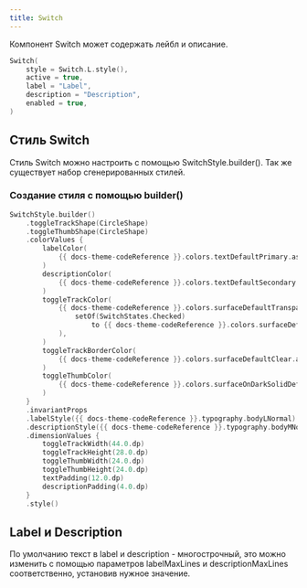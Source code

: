 ```yaml
---
title: Switch
--- 
```


Компонент Switch может содержать лейбл и описание.

```kotlin
Switch(
    style = Switch.L.style(),
    active = true,
    label = "Label",
    description = "Description",
    enabled = true,
)
```

## Стиль Switch

Стиль Switch можно настроить с помощью SwitchStyle.builder(). Так же существует набор сгенерированных стилей.

### Создание стиля с помощью builder()

```kotlin
SwitchStyle.builder()
    .toggleTrackShape(CircleShape)
    .toggleThumbShape(CircleShape)
    .colorValues {
        labelColor(
            {{ docs-theme-codeReference }}.colors.textDefaultPrimary.asInteractive(),
        )
        descriptionColor(
            {{ docs-theme-codeReference }}.colors.textDefaultSecondary.asInteractive(),
        )
        toggleTrackColor(
            {{ docs-theme-codeReference }}.colors.surfaceDefaultTransparentTertiary.asInteractive(
                setOf(SwitchStates.Checked)
                    to {{ docs-theme-codeReference }}.colors.surfaceDefaultAccent,
            ),
        )
        toggleTrackBorderColor(
            {{ docs-theme-codeReference }}.colors.surfaceDefaultClear.asInteractive(),
        )
        toggleThumbColor(
            {{ docs-theme-codeReference }}.colors.surfaceOnDarkSolidDefault.asInteractive(),
        )
    }
    .invariantProps
    .labelStyle({{ docs-theme-codeReference }}.typography.bodyLNormal)
    .descriptionStyle({{ docs-theme-codeReference }}.typography.bodyMNormal)
    .dimensionValues {
        toggleTrackWidth(44.0.dp)
        toggleTrackHeight(28.0.dp)
        toggleThumbWidth(24.0.dp)
        toggleThumbHeight(24.0.dp)
        textPadding(12.0.dp)
        descriptionPadding(4.0.dp)
    }
    .style()
```

## Label и Description

По умолчанию текст в label и description - многострочный, это можно изменить с помощью параметров
labelMaxLines и descriptionMaxLines соответственно, установив нужное значение.
